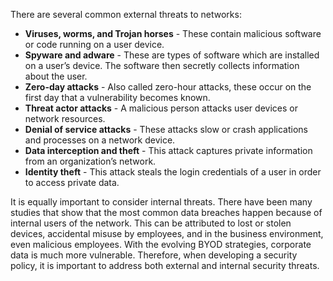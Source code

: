 There are several common external threats to networks:
-   **Viruses, worms, and Trojan horses** - These contain malicious software or code running on a user device.
-   **Spyware and adware** - These are types of software which are installed on a user’s device. The software then secretly collects information about the user.
-   **Zero-day attacks** - Also called zero-hour attacks, these occur on the first day that a vulnerability becomes known.
-   **Threat actor attacks** - A malicious person attacks user devices or network resources.
-   **Denial of service attacks** - These attacks slow or crash applications and processes on a network device.
-   **Data interception and theft** - This attack captures private information from an organization’s network.
-   **Identity theft** - This attack steals the login credentials of a user in order to access private data.

It is equally important to consider internal threats. There have been many studies that show that the most common data breaches happen because of internal users of the network. This can be attributed to lost or stolen devices, accidental misuse by employees, and in the business environment, even malicious employees. With the evolving BYOD strategies, corporate data is much more vulnerable. Therefore, when developing a security policy, it is important to address both external and internal security threats.
